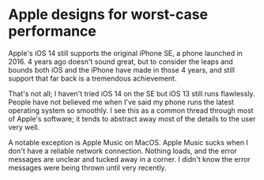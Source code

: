 # Apple designs for worst-case performance

Apple's iOS 14 still supports the original iPhone SE, a phone launched in 2016. 4 years ago doesn't sound great, but to consider the leaps and bounds both iOS and the iPhone have made in those 4 years, and still support that far back is a tremendous achievement. 

That's not all; I haven't tried iOS 14 on the SE but iOS 13 still runs flawlessly. People have not believed me when I've said my phone runs the latest operating system so smoothly. I see this as a common thread through most of Apple's software; it tends to abstract away most of the details to the user very well.

A notable exception is Apple Music on MacOS. Apple Music sucks when I don't have a reliable network connection. Nothing loads, and the error messages are unclear and tucked away in a corner. I didn't know the error messages were being thrown until very recently.